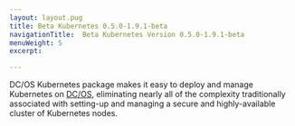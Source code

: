 ```yaml
---
layout: layout.pug
title: Beta Kubernetes 0.5.0-1.9.1-beta
navigationTitle:  Beta Kubernetes Version 0.5.0-1.9.1-beta
menuWeight: 5 
excerpt:

---
```


<!-- This source repo for this topic is https://github.com/mesosphere/dcos-kubernetes -->


DC/OS Kubernetes package makes it easy to deploy and manage Kubernetes on [DC/OS](https://mesosphere.com/product/), eliminating nearly all of the complexity traditionally associated with setting-up and managing a secure and highly-available cluster of Kubernetes nodes.

